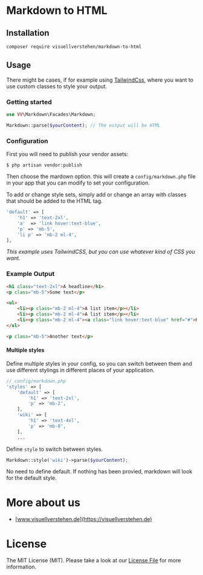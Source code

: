 # Markdown to HTML

## Installation
`composer require visuellverstehen/markdown-to-html`

## Usage

There might be cases, if for example using [TailwindCss](https://tailwindcss.com), where you want to use custom classes to style your output.

### Getting started
```php
use VV\Markdown\Facades\Markdown;

Markdown::parse($yourContent); // The output will be HTML
```

### Configuration
First you will need to publish your vendor assets:


```$ php artisan vendor:publish```

Then choose the mardown option. this will create a ```config/markdown.php``` file in your app that you can modify to set your configuration.

To add or change style sets, simply add or change an array with classes that should be added to the HTML tag.
```php
'default' => [
    'h1' => 'text-2xl',
    'a'  => 'link hover:text-blue',
    'p' => 'mb-5',
    'li p' => 'mb-2 ml-4',
],
```
*This example uses TailwindCSS, but you can use whatever kind of CSS you want.*

### Example Output
```html
<h1 class="text-2xl">A headline</h1>
<p class="mb-5">Some text</p>

<ul>
    <li><p class="mb-2 ml-4">A list item</p></li>
    <li><p class="mb-2 ml-4">A list item</p></li>
    <li><p class="mb-2 ml-4"><a class="link hover:text-blue" href="#">Klick me</a></p></li>
</ul>

<p class="mb-5">Another text</p>
```

#### Multiple styles
Define multiple styles in your config, so you can switch between them and use different stylings in different places of your application. 

```php 
// config/markdown.php
'styles' => [
    'default' => [
        'h1' => 'text-2xl',
        'p' => 'mb-2',
    ],
    'wiki' => [
        'h1' => 'text-4xl',
        'p' => 'mb-8',
    ],
    ...
```

Define `style` to switch between styles. 
```php 
Markdown::style('wiki')->parse($yourContent);
```

No need to define default. If nothing has been provied, markdown will look for the default style.


# More about us
- [www.visuellverstehen.de](https://visuellverstehen.de)

# License
The MIT License (MIT). Please take a look at our [License File](LICENSE.md) for more information.
